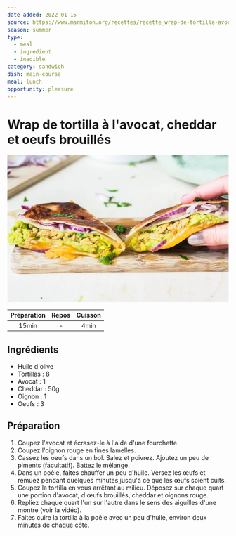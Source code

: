 ```yaml
---
date-added: 2022-01-15
source: https://www.marmiton.org/recettes/recette_wrap-de-tortilla-avocat-cheddar-oeufs-brouilles_530056.aspx
season: summer
type:
  - meal
  - ingredient
  - inedible
category: sandwich
dish: main-course
meal: lunch
opportunity: pleasure
---
```


# Wrap de tortilla à l'avocat, cheddar et oeufs brouillés

![](images/Wrap%20de%20tortilla%20à%20l'avocat,%20cheddar%20et%20oeufs%20brouillés.jpg)

| Préparation | Repos | Cuisson |
|:-----------:|:-----:|:-------:|
|    15min    |   -   |  4min   |

## Ingrédients

- Huile d'olive
- Tortillas : 8
- Avocat : 1
- Cheddar : 50g
- Oignon : 1
- Oeufs : 3

## Préparation

1. Coupez l'avocat et écrasez-le à l'aide d'une fourchette.
2. Coupez l'oignon rouge en fines lamelles.
3. Cassez les oeufs dans un bol. Salez et poivrez. Ajoutez un peu de piments (facultatif). Battez le mélange.
4. Dans un poêle, faites chauffer un peu d'huile. Versez les œufs et remuez pendant quelques minutes jusqu'à ce que les œufs soient cuits.
5. Coupez la tortilla en vous arrêtant au milieu. Déposez sur chaque quart une portion d'avocat, d'œufs brouillés, cheddar et oignons rouge.
6. Repliez chaque quart l'un sur l'autre dans le sens des aiguilles d'une montre (voir la vidéo).
7. Faites cuire la tortilla à la poêle avec un peu d'huile, environ deux minutes de chaque côté.
